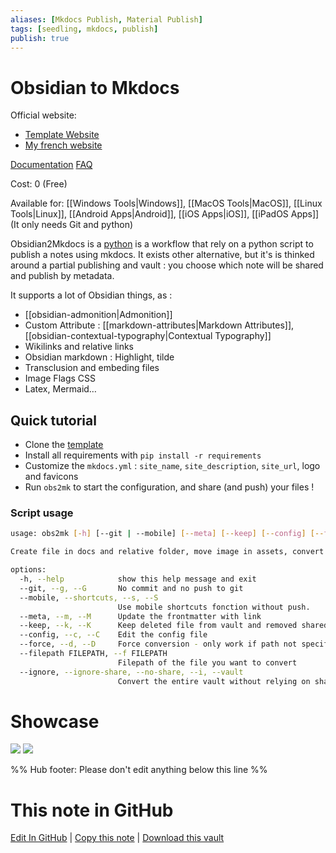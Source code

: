 ```yaml
---
aliases: [Mkdocs Publish, Material Publish]
tags: [seedling, mkdocs, publish]
publish: true
---
```


# Obsidian to Mkdocs

Official website:

- [Template Website](https://mara-li.github.io/mkdocs_obsidian_template/)
- [My french website](https://www.mara-li.fr/)

[Documentation](https://github.com/Mara-Li/mkdocs_obsidian_publish)
[FAQ](https://github.com/Mara-Li/mkdocs_obsidian_template/wiki/Q&A/)

Cost: 0 (Free)

Available for: [[Windows Tools|Windows]], [[MacOS Tools|MacOS]], [[Linux Tools|Linux]], [[Android Apps|Android]], [[iOS Apps|iOS]], [[iPadOS Apps]] (It only needs Git and python)

Obsidian2Mkdocs is a [python](https://www.python.org/) is a workflow that rely on a python script to publish a notes using mkdocs. It exists other alternative, but it's is thinked around a partial publishing and vault : you choose which note will be shared and publish by metadata.

It supports a lot of Obsidian things, as :

- [[obsidian-admonition|Admonition]]
- Custom Attribute : [[markdown-attributes|Markdown Attributes]], [[obsidian-contextual-typography|Contextual Typography]]
- Wikilinks and relative links
- Obsidian markdown : Highlight, tilde
- Transclusion and embeding files
- Image Flags CSS
- Latex, Mermaid…

## Quick tutorial

- Clone the [template](https://github.com/Mara-Li/mkdocs_obsidian_template#readme)
- Install all requirements with `pip install -r requirements`
- Customize the `mkdocs.yml` : `site_name`, `site_description`, `site_url`, logo and favicons
- Run `obs2mk` to start the configuration, and share (and push) your files !

### Script usage

```sh
usage: obs2mk [-h] [--git | --mobile] [--meta] [--keep] [--config] [--force] [--filepath FILEPATH | --ignore]

Create file in docs and relative folder, move image in assets, convert admonition code_blocks, add links and push.

options:
  -h, --help            show this help message and exit
  --git, --g, --G       No commit and no push to git
  --mobile, --shortcuts, --s, --S
                        Use mobile shortcuts fonction without push.
  --meta, --m, --M      Update the frontmatter with link
  --keep, --k, --K      Keep deleted file from vault and removed shared file
  --config, --c, --C    Edit the config file
  --force, --d, --D     Force conversion - only work if path not specified
  --filepath FILEPATH, --f FILEPATH
                        Filepath of the file you want to convert
  --ignore, --ignore-share, --no-share, --i, --vault
                        Convert the entire vault without relying on share state.
```

# Showcase

![](https://github.com/Mara-Li/mkdocs_embed_file_plugins/raw/main/docs/demo.gif)
![](https://github.com/Mara-Li/mkdocs_embed_file_plugins/raw/main/docs/note3.png)

%% Hub footer: Please don't edit anything below this line %%

# This note in GitHub

<span class="git-footer">[Edit In GitHub](https://github.dev/obsidian-community/obsidian-hub/blob/main/06%20-%20Inbox/Obsidian2Mkdocs.md "git-hub-edit-note") | [Copy this note](https://raw.githubusercontent.com/obsidian-community/obsidian-hub/main/06%20-%20Inbox/Obsidian2Mkdocs.md "git-hub-copy-note") | [Download this vault](https://github.com/obsidian-community/obsidian-hub/archive/refs/heads/main.zip "git-hub-download-vault") </span>
